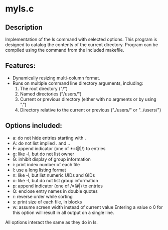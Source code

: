 # myls.c
## Description
Implementation of the ls command with selected options.
This program is designed to catalog the contents of the current directory.
Program can be compiled using the <make> command from the included makefile.

## Features:
  * Dynamically resizing multi-column format.
  * Runs on multiple command line directory arguments, including:
    1. The root directory ("/")
    2. Named directories ("/users/")
    3. Current or previous directory (either with no argments or by using ".")
    4. Directory relative to the current or previous ("./users/" or "../users/")

## Options included:
  * a: do not hide entries starting with .
  * A: do not list implied . and ..
  * F: append indicator (one of *=@|/) to entries
  * g: like -l, but do not list owner
  * G: inhibit display of group information
  * i: print index number of each file
  * l: use a long listing format
  * n: like -l, but list numeric UIDs and GIDs
  * o: like -l, but do not list group information
  * p: append indicator (one of /=@|) to entries
  * Q: enclose entry names in double quotes
  * r: reverse order while sorting
  * s: print size of each file, in blocks
  * w: assume screen width instead of current value
             Entering a value o 0 for this option will result in all output on a single line.

All options interact the same as they do in ls.
